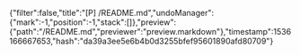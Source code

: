 {"filter":false,"title":"[P] /README.md","undoManager":{"mark":-1,"position":-1,"stack":[]},"preview":{"path":"/README.md","previewer":"preview.markdown"},"timestamp":1536166667653,"hash":"da39a3ee5e6b4b0d3255bfef95601890afd80709"}